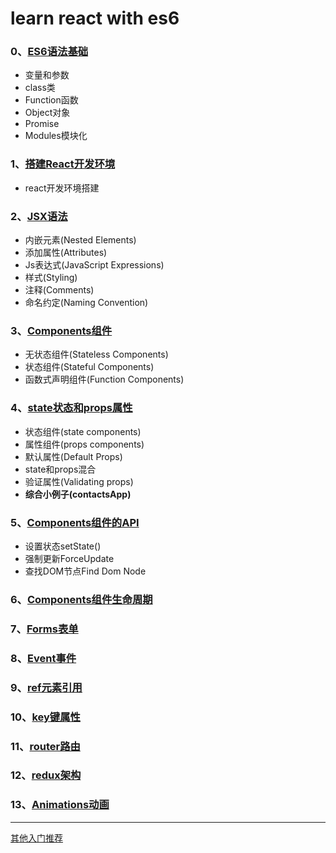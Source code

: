 # learn react with es6

### 0、[ES6语法基础](./00-es6-notes)

* 变量和参数
* class类
* Function函数
* Object对象
* Promise
* Modules模块化

### 1、[搭建React开发环境](./environment_setup)

* react开发环境搭建

### 2、[JSX语法](./jsx)

* 内嵌元素(Nested Elements)
* 添加属性(Attributes)
* Js表达式(JavaScript Expressions)
* 样式(Styling)
* 注释(Comments)
* 命名约定(Naming Convention)

### 3、[Components组件](./components)

* 无状态组件(Stateless Components)
* 状态组件(Stateful Components)
* 函数式声明组件(Function Components)

### 4、[state状态和props属性](./state_props)

* 状态组件(state components)
* 属性组件(props components)
* 默认属性(Default Props)
* state和props混合
* 验证属性(Validating props)
* **综合小例子(contactsApp)**

### 5、[Components组件的API](./componentapi)

* 设置状态setState()
* 强制更新ForceUpdate
* 查找DOM节点Find Dom Node

### 6、[Components组件生命周期](./lifecyclemethods)

### 7、[Forms表单](./forms)

### 8、[Event事件](./events)

### 9、[ref元素引用](./ref)

### 10、[key键属性](./key)

### 11、[router路由](./router)

### 12、[redux架构](./redux)

### 13、[Animations动画](./animations)

* **

[其他入门推荐](https://github.com/joemaddalone/egghead-react-fundamentals-es6/tree/master/lessons)
